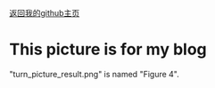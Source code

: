 [返回我的github主页](https://zqsiat.github.io/)
# This picture is for my blog
"turn_picture_result.png" is named "Figure 4".

